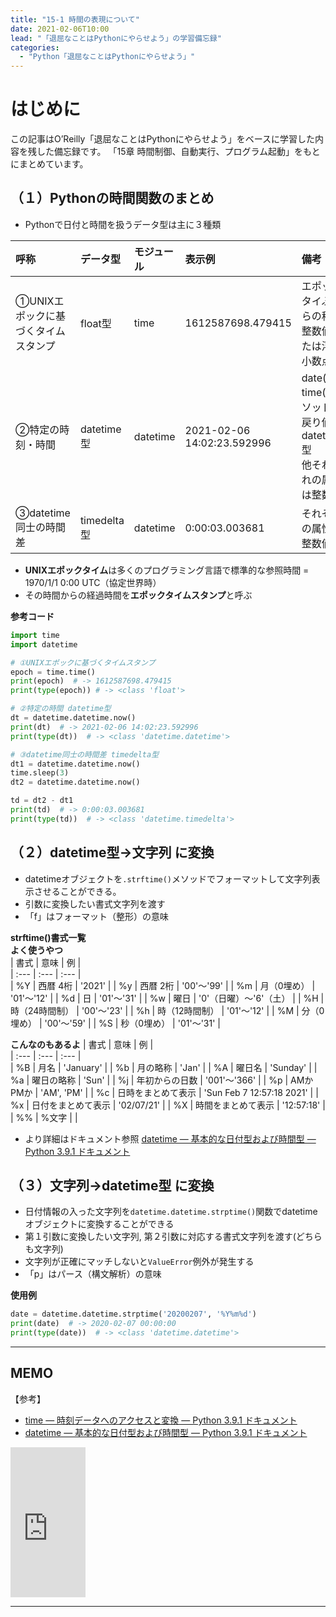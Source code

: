 ```yaml
---
title: "15-1 時間の表現について"
date: 2021-02-06T10:00
lead: "「退屈なことはPythonにやらせよう」の学習備忘録"
categories:
  - "Python「退屈なことはPythonにやらせよう」"
---
```


# はじめに
この記事はO’Reilly「退屈なことはPythonにやらせよう」をベースに学習した内容を残した備忘録です。
「15章 時間制御、自動実行、プログラム起動」をもとにまとめています。

## （１）Pythonの時間関数のまとめ
- Pythonで日付と時間を扱うデータ型は主に３種類

| 呼称 | データ型 | モジュール |  表示例 | 備考 |  
| :--- | :--- | :--- | :--- | :--- |  
| ①UNIXエポックに基づくタイムスタンプ | float型 | time | 1612587698.479415 | エポックタイぷからの秒数<br>整数値または浮動小数点値　|  
| ②特定の時刻・時間 | datetime型 | datetime | 2021-02-06 14:02:23.592996 | date(), time()メソッドの戻り値はdatetime型<br>他それぞれの属性は整数値 |  
| ③datetime同士の時間差 | timedelta型 | datetime | 0:00:03.003681 | それぞれの属性は整数値 |  

- **UNIXエポックタイム**は多くのプログラミング言語で標準的な参照時間 =  1970/1/1 0:00 UTC（協定世界時）
- その時間からの経過時間を**エポックタイムスタンプ**と呼ぶ

**参考コード**
```python
import time
import datetime

# ①UNIXエポックに基づくタイムスタンプ
epoch = time.time()
print(epoch)  # -> 1612587698.479415
print(type(epoch)) # -> <class 'float'>

# ②特定の時間 datetime型
dt = datetime.datetime.now()
print(dt)  # -> 2021-02-06 14:02:23.592996
print(type(dt))  # -> <class 'datetime.datetime'>

# ③datetime同士の時間差 timedelta型
dt1 = datetime.datetime.now()
time.sleep(3)
dt2 = datetime.datetime.now()

td = dt2 - dt1
print(td)  # -> 0:00:03.003681
print(type(td))  # -> <class 'datetime.timedelta'>
```


## （２）datetime型→文字列 に変換
- datetimeオブジェクトを`.strftime()`メソッドでフォーマットして文字列表示させることができる。
- 引数に変換したい書式文字列を渡す
- 「f」はフォーマット（整形）の意味

**strftime()書式一覧**  
**よく使うやつ**  
| 書式 | 意味 | 例 |  
| :--- | :--- | :--- |  
| %Y | 西暦 4桁 | '2021' |
| %y | 西暦 2桁 | '00'〜'99' |
| %m | 月（0埋め） | '01'〜'12' |
| %d | 日 | '01'〜'31' |
| %w | 曜日 | '0'（日曜）〜'6'（土） |
| %H | 時（24時間制） | '00'〜'23' |
| %h | 時（12時間制） | '01'〜'12' |
| %M | 分（0埋め） | '00'〜'59' |
| %S | 秒（0埋め） | '01'〜'31' |

**こんなのもあるよ**
| 書式 | 意味 | 例 |  
| :--- | :--- | :--- |  
| %B | 月名 | 'January' |
| %b | 月の略称 | 'Jan' |
| %A | 曜日名 | 'Sunday' |
| %a | 曜日の略称 | 'Sun' |
| %j | 年初からの日数 | '001'〜'366' |
| %p | AMかPMか | 'AM', 'PM' |
| %c | 日時をまとめて表示 | 'Sun Feb  7 12:57:18 2021' |
| %x | 日付をまとめて表示 | '02/07/21' |
| %X | 時間をまとめて表示 | '12:57:18' |
| %% | %文字 | |

- より詳細はドキュメント参照
  [datetime — 基本的な日付型および時間型 — Python 3.9.1 ドキュメント](https://docs.python.org/ja/3/library/datetime.html#strftime-strptime-behavior)

## （３）文字列→datetime型 に変換
- 日付情報の入った文字列を`datetime.datetime.strptime()`関数でdatetimeオブジェクトに変換することができる
- 第１引数に変換したい文字列, 第２引数に対応する書式文字列を渡す(どちらも文字列)
- 文字列が正確にマッチしないと`ValueError`例外が発生する
- 「p」はパース（構文解析）の意味

**使用例**
```python
date = datetime.datetime.strptime('20200207', '%Y%m%d')
print(date)  # -> 2020-02-07 00:00:00
print(type(date))  # -> <class 'datetime.datetime'>
```

---
## MEMO
【参考】
- [time — 時刻データへのアクセスと変換 — Python 3.9.1 ドキュメント](https://docs.python.org/ja/3/library/time.html)
- [datetime — 基本的な日付型および時間型 — Python 3.9.1 ドキュメント](https://docs.python.org/ja/3/library/datetime.html)

<iframe style="width:120px;height:240px;" marginwidth="0" marginheight="0" scrolling="no" frameborder="0" src="https://rcm-fe.amazon-adsystem.com/e/cm?ref=qf_sp_asin_til&t=massasquash08-22&m=amazon&o=9&p=8&l=as1&IS1=1&detail=1&asins=487311778X&linkId=691e891718cdd36feb75e664a0a2f53a&bc1=ffffff&amp;lt1=_top&fc1=333333&lc1=0066c0&bg1=ffffff&f=ifr"></iframe>

---